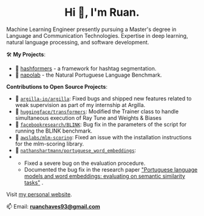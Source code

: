 <h1 align="center">Hi 👋, I'm Ruan.</h1>

Machine Learning Engineer presently pursuing a Master's degree in Language and Communication Technologies. Expertise in deep learning, natural language processing, and software development.

🛠️ **My Projects**:
- 🔗 [hashformers](https://github.com/ruanchaves/hashformers) - a framework for hashtag segmentation.
- 🔗 [napolab](https://github.com/ruanchaves/napolab) - the Natural Portuguese Language Benchmark.

**Contributions to Open Source Projects**:

- 🔗 [`argilla-io/argilla`](https://github.com/argilla-io/argilla/issues?q=author%3Aruanchaves+): Fixed bugs and shipped new features related to weak supervision as part of my internship at Argilla.
- 🔗 [`huggingface/transformers`](https://github.com/huggingface/transformers/pull/10823): Modified the Trainer class to handle simultaneous execution of Ray Tune and Weights & Biases  
- 🔗 [`facebookresearch/BLINK`](https://github.com/facebookresearch/BLINK/pull/25): Bug fix in the parameters of the script for running the BLINK benchmark.
- 🔗 [`awslabs/mlm-scoring`](https://github.com/awslabs/mlm-scoring/pull/12): Fixed an issue with the installation instructions for the mlm-scoring library.
- 🔗 [`nathanshartmann/portuguese_word_embeddings`](https://github.com/nathanshartmann/portuguese_word_embeddings/pull/11):
- - Fixed a severe bug on the evaluation procedure.
  - Documented the bug fix in the research paper ["Portuguese language models and word embeddings: evaluating on semantic similarity tasks"](https://scholar.google.com/citations?view_op=view_citation&hl=en&user=3JDK8KEAAAAJ&citation_for_view=3JDK8KEAAAAJ:u-x6o8ySG0sC) .

Visit [my personal website](https://ruanchaves.github.io/).

📫 Email: **ruanchaves93@gmail.com**

